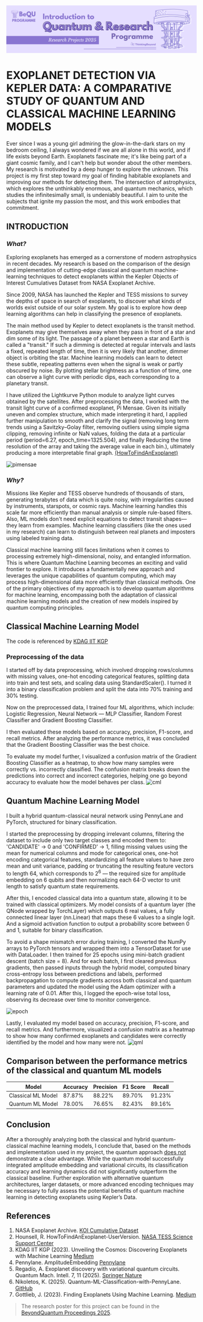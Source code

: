 ![BeyondQuantum Banner for Research Projects](../BeyondQuantum_Banner_Research_Projects_2025.png)

# EXOPLANET DETECTION VIA KEPLER DATA: A COMPARATIVE STUDY OF QUANTUM AND CLASSICAL MACHINE LEARNING MODELS

Ever since I was a young girl admiring the glow-in-the-dark stars on my bedroom ceiling, I always wondered if we are all alone in this world, and if life exists beyond Earth. Exoplanets fascinate me; it's like being part of a giant cosmic family, and I can't help but wonder about the other members. My research is motivated by a deep hunger to explore the unknown. This project is my first step toward my goal of finding habitable exoplanets and improving our methods for detecting them. The intersection of astrophysics, which explores the unthinkably enormous, and quantum mechanics, which studies the infinitesimally small, is undeniably beautiful. I aim to unite the subjects that ignite my passion the most, and this work embodies that commitment.

## **INTRODUCTION**

### _What?_

Exploring exoplanets has emerged as a cornerstone of modern astrophysics in recent decades. My research is based on the comparison of the design and implementation of cutting-edge classical and quantum machine-learning techniques to detect exoplanets within the Kepler Objects of Interest Cumulatives Dataset from NASA Exoplanet Archive.

Since 2009, NASA has launched the Kepler and TESS missions to survey the depths of space in search of exoplanets, to discover what kinds of worlds exist outside of our solar system. My goal is to explore how deep learning algorithms can help in classifying the presence of exoplanets.

The main method used by Kepler to detect exoplanets is the transit method. Exoplanets may give themselves away when they pass in front of a star and dim some of its light. The passage of a planet between a star and Earth is called a "transit." If such a dimming is detected at regular intervals and lasts a fixed, repeated length of time, then it is very likely that another, dimmer object is orbiting the star. Machine learning models can learn to detect these subtle, repeating patterns even when the signal is weak or partly obscured by noise. By plotting stellar brightness as a function of time, one can observe a light curve with periodic dips, each corresponding to a planetary transit.

I have utilized the Lightkurve Python module to analyze light curves obtained by the satellites. After preprocessing the data, I worked with the transit light curve of a confirmed exoplanet, Pi Mensae. Given its initially uneven and complex structure, which made interpreting it hard, I applied further manipulation to smooth and clarify the signal (removing long term trends using a Savitzky–Golay filter, removing outliers using simple sigma clipping, removing infinite or NaN values, folding the data at a particular period (period=6.27, epoch_time=1325.504), and finally Reducing the time resolution of the array and taking the average value in each bin.), ultimately producing a more interpretable final graph. [(HowToFindAnExoplanet)](https://heasarc.gsfc.nasa.gov/docs/tess/HowToFindAnExoplanet-UserVersion.html)

![pimensae](https://github.com/user-attachments/assets/66066fce-90fc-4e68-b386-63edcdac03e1)

### _Why?_

Missions like Kepler and TESS observe hundreds of thousands of stars, generating terabytes of data which is quite noisy, with irregularities caused by instruments, starspots, or cosmic rays. Machine learning handles this scale far more efficiently than manual analysis or simple rule-based filters. Also, ML models don't need explicit equations to detect transit shapes—they learn from examples. Machine learning classifiers (like the ones used in my research) can learn to distinguish between real planets and imposters using labeled training data.

Classical machine learning still faces limitations when it comes to processing extremely high-dimensional, noisy, and entangled information. This is where Quantum Machine Learning becomes an exciting and valid frontier to explore. It introduces a fundamentally new approach and leverages the unique capabilities of quantum computing, which may process high-dimensional data more efficiently than classical methods. One of the primary objectives of my approach is to develop quantum algorithms for machine learning, encompassing both the adaptation of classical machine learning models and the creation of new models inspired by quantum computing principles.

## Classical Machine Learning Model

The code is referenced by [KDAG IIT KGP](https://kdagiit.medium.com/unveiling-the-cosmos-discovering-exoplanets-with-machine-learning-2b841ed40f85)

### Preprocessing of the data

I started off by data preprocessing, which involved dropping rows/columns with missing values, one-hot encoding categorical features, splitting data into train and test sets, and scaling data using StandardScaler(). I turned it into a binary classification problem and split the data into 70% training and 30% testing.

Now on the preprocessed data, I trained four ML algorithms, which include: Logistic Regression, Neural Network — MLP Classifier, Random Forest Classifier and Gradient Boosting Classifier.

I then evaluated these models based on accuracy, precision, F1-score, and recall metrics. After analyzing the performance metrics, it was concluded that the Gradient Boosting Classifier was the best choice.

To evaluate my model further, I visualized a confusion matrix of the Gradient Boosting Classifier as a heatmap, to show how many samples were correctly vs. incorrectly classified. The confusion matrix breaks down the predictions into correct and incorrect categories, helping one go beyond accuracy to evaluate how the model behaves per class.
![cml](https://github.com/user-attachments/assets/e4e82fcc-c584-4266-afa3-08fdd41bc255)


## Quantum Machine Learning Model

I built a hybrid quantum-classical neural network using PennyLane and PyTorch, structured for binary classification.

I started the preprocessing by dropping irrelevant columns, filtering the dataset to include only two target classes and encoded them to: 'CANDIDATE' → 0 and 'CONFIRMED' → 1, filling missing values using the mean for numerical columns and mode for categorical ones, one-hot encoding categorical features, standardizing all feature values to have zero mean and unit variance, padding or truncating the resulting feature vectors to length 64, which corresponds to 2<sup>6</sup> — the required size for amplitude embedding on 6 qubits and then normalizing each 64-D vector to unit length to satisfy quantum state requirements.

After this, I encoded classical data into a quantum state, allowing it to be trained with classical optimizers. My model consists of a quantum layer (the QNode wrapped by TorchLayer) which outputs 6 real values, a fully connected linear layer (nn.Linear) that maps these 6 values to a single logit. And a sigmoid activation function to output a probability score between 0 and 1, suitable for binary classification.

To avoid a shape mismatch error during training, I converted the NumPy arrays to PyTorch tensors and wrapped them into a TensorDataset for use with DataLoader. I then trained for 25 epochs using mini-batch gradient descent (batch size = 8). And for each batch, I first cleared previous gradients, then passed inputs through the hybrid model, computed binary cross-entropy loss between predictions and labels, performed backpropagation to compute gradients across both classical and quantum parameters and updated the model using the Adam optimizer with a learning rate of 0.01. After this, I logged the epoch-wise total loss, observing its decrease over time to monitor convergence.

![epoch](https://github.com/user-attachments/assets/fa35e766-9f8f-4244-bdbe-3b3dc82544e2)

Lastly, I evaluated my model based on accuracy, precision, F1-score, and recall metrics. And furthermore, visualized a confusion matrix as a heatmap to show how many confirmed exoplanets and candidates were correctly identified by the model and how many were not.
![qml](https://github.com/user-attachments/assets/ae9fa8e2-36ad-4635-9736-134c47ca4e87)


## Comparison between the performance metrics of the classical and quantum ML models


| Model               | Accuracy | Precision | F1 Score | Recall  |
|---------------------|----------|-----------|----------|---------|
| Classical ML Model  | 87.87%   | 88.22%    | 89.70%   | 91.23%  |
| Quantum ML Model    | 78.00%   | 76.65%    | 82.43%   | 89.16%  |

## Conclusion
After a thoroughly analyzing both the classical and hybrid quantum-classical machine learning models, I conclude that, based on the methods and implementation used in my project, the quantum approach <ins> does not </ins> demonstrate a clear advantage. While the quantum model successfully integrated amplitude embedding and variational circuits, its classification accuracy and learning dynamics did not significantly outperform the classical baseline. Further exploration with alternative quantum architectures, larger datasets, or more advanced encoding techniques may be necessary to fully assess the potential benefits of quantum machine learning in detecting exoplanets using Kepler’s Data.

## References
1. NASA Exoplanet Archive. [KOI Cumulative Dataset](https://exoplanetarchive.ipac.caltech.edu/cgi-bin/TblView/nph-tblView?app=ExoTbls&config=cumulative)
2. Hounsell, R. HowToFindAnExoplanet-UserVersion. [NASA TESS Science Support Center](https://heasarc.gsfc.nasa.gov/docs/tess/HowToFindAnExoplanet-UserVersion.html)
3. KDAG IIT KGP (2023). Unveiling the Cosmos: Discovering Exoplanets with Machine Learning [Medium](https://kdagiit.medium.com/unveiling-the-cosmos-discovering-exoplanets-with-machine-learning-2b841ed40f85)
4. Pennylane. AmplitudeEmbedding [Pennylane](https://docs.pennylane.ai/en/stable/code/api/pennylane.AmplitudeEmbedding.html)
5. Regadío, A. Exoplanet discovery with variational quantum circuits. Quantum Mach. Intell. 7, 11 (2025). [Springer Nature](https://doi.org/10.1007/s42484-024-00229-1)
6.  Nikoletos, K. (2025). Quantum-ML-Classification-with-PennyLane. [GitHub](https://github.com/Nikoletos-K/Quantum-ML-Classification-with-PennyLane)
7.  Gottlieb, J. (2023). Finding Exoplanets Using Machine Learning. [Medium](https://medium.com/@joshuadavidgottlieb/finding-exoplanets-using-machine-learning-e9d93b95c182)



   
> The research poster for this project can be found in the [BeyondQuantum Proceedings 2025](https://thinkingbeyond.education/beyondquantum_proceedings_2025/).

